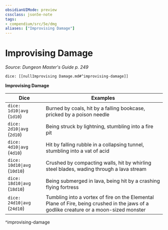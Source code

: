 ```yaml
---
obsidianUIMode: preview
cssclass: json5e-note
tags:
- compendium/src/5e/dmg
aliases: ["Improvising Damage"]
---
```

# Improvising Damage
*Source: Dungeon Master's Guide p. 249* 

`dice: [[nullImprovising Damage.md#^improvising-damage]]`

**Improvising Damage**

| Dice | Examples |
|------|----------|
| `dice: 1d10\|avg` (`1d10`) | Burned by coals, hit by a falling bookcase, pricked by a poison needle |
| `dice: 2d10\|avg` (`2d10`) | Being struck by lightning, stumbling into a fire pit |
| `dice: 4d10\|avg` (`4d10`) | Hit by falling rubble in a collapsing tunnel, stumbling into a vat of acid |
| `dice: 10d10\|avg` (`10d10`) | Crushed by compacting walls, hit by whirling steel blades, wading through a lava stream |
| `dice: 18d10\|avg` (`18d10`) | Being submerged in lava, being hit by a crashing flying fortress |
| `dice: 24d10\|avg` (`24d10`) | Tumbling into a vortex of fire on the Elemental Plane of Fire, being crushed in the jaws of a godlike creature or a moon-sized monster |
^improvising-damage